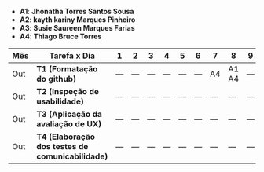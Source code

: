 
- **A1**: **Jhonatha Torres Santos Sousa**
- **A2**: **kayth kariny Marques Pinheiro**
- **A3**: **Susie Saureen Marques Farias**
- **A4**: **Thiago Bruce Torres**

| Mês | Tarefa x Dia                                       | 1    | 2    | 3    | 4    | 5    | 6    | 7    | 8    | 9    | 10   | 11   | 12   | 13   | 14   | 15   |
|-----|----------------------------------------------------|------|------|------|------|------|------|------|------|------|------|------|------|------|------|------|
| Out | **T1 (Formatação do github)**                      | —    | —    | —    | —    | —    | —    | A4   | A1 A4| —    | A1 A4|   A4 |  -   |  -   |   -  | -    |
| Out | **T2 (Inspeção de usabilidade)**                   | —    | —    | —    | —    | —    | —    | —    | —    | —    | A1 A4|  A4  |   -  |   -  |   -  | -    |
| Out | **T3 (Aplicação da avaliação de UX)**              | —    | —    | —    | —    | —    | —    | —    | —    | —    | —    | -    |  -   |   -  |   -  | -    |
| Out | **T4 (Elaboração dos testes de comunicabilidade)** | —    | —    | —    | —    | —    | —    | —    | —    | —    | —    | -    |  -   |   -  |   -  |   -  |


